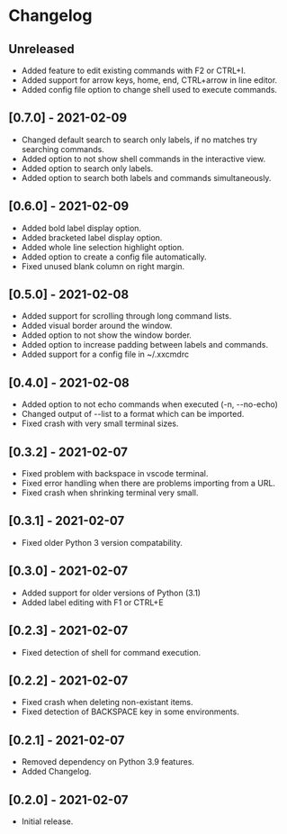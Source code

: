 # Changelog

## Unreleased
- Added feature to edit existing commands with F2 or CTRL+I.
- Added support for arrow keys, home, end, CTRL+arrow in line editor.
- Added config file option to change shell used to execute commands.

## [0.7.0] - 2021-02-09
- Changed default search to search only labels, if no matches try searching commands.
- Added option to not show shell commands in the interactive view.
- Added option to search only labels.
- Added option to search both labels and commands simultaneously.

## [0.6.0] - 2021-02-09
- Added bold label display option.
- Added bracketed label display option.
- Added whole line selection highlight option.
- Added option to create a config file automatically.
- Fixed unused blank column on right margin.

## [0.5.0] - 2021-02-08
- Added support for scrolling through long command lists.
- Added visual border around the window.
- Added option to not show the window border.
- Added option to increase padding between labels and commands.
- Added support for a config file in ~/.xxcmdrc

## [0.4.0] - 2021-02-08
- Added option to not echo commands when executed (-n, --no-echo)
- Changed output of --list to a format which can be imported.
- Fixed crash with very small terminal sizes.

## [0.3.2] - 2021-02-07
- Fixed problem with backspace in vscode terminal.
- Fixed error handling when there are problems importing from a URL.
- Fixed crash when shrinking terminal very small.

## [0.3.1] - 2021-02-07
- Fixed older Python 3 version compatability.

## [0.3.0] - 2021-02-07
- Added support for older versions of Python (3.1)
- Added label editing with F1 or CTRL+E

## [0.2.3] - 2021-02-07
- Fixed detection of shell for command execution.

## [0.2.2] - 2021-02-07
- Fixed crash when deleting non-existant items.
- Fixed detection of BACKSPACE key in some environments.

## [0.2.1] - 2021-02-07

- Removed dependency on Python 3.9 features.
- Added Changelog.

## [0.2.0] - 2021-02-07

- Initial release.